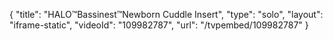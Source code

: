 {
    "title": "HALO&trade;Bassinest&trade;Newborn Cuddle Insert",
    "type": "solo",
    "layout": "iframe-static",
    "videoId": "109982787",
    "url": "\/tvpembed\/109982787"
}